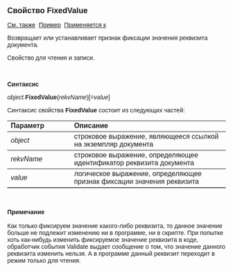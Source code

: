 <html>
<head>
<title>Документ\FixedValue</title>
</head>

<body>

<p><font size="4" face="Arial"><strong>Свойство FixedValue</strong></font></p>

<p><font face="Arial"><a href="../Asdoc.html">См. также</a>&nbsp; <u>
Пример</u>&nbsp;
<a href="../Asdoc.html">Применяется к</a></font></p>

<p><font face="Arial">Возвращает или устанавливает признак фиксации значения 
    реквизита документа.</font></p>

<p class="label"><font face="Arial">Свойство для чтения и записи.</font></p>

<p class="label">&nbsp;</p>

<p class="label"><b><font face="Arial">Синтаксис</font></b></p>

<p><font face="Arial"><em>object.</em><strong>FixedValue</strong>(<em>rekvName</em>)[=<em>value</em>]</font></p>

<p><font face="Arial">Синтаксис свойства <strong>FixedValue</strong>
состоит из следующих частей:</font></p>

<table border="1" cellPadding="5" cols="2" frame="below" rules="rows">
<TBODY>
  <tr vAlign="top">
    <td class="label" width="29%"><font face="Arial"><b>Параметр</b></font></td>
    <td class="label" width="71%"><font face="Arial"><strong>Описание</strong></font></td>
  </tr>
  <tr>
    <td width="29%"><em><font face="Arial">object</font></em></td>
    <td width="71%"><font face="Arial">строковое выражение, являющееся 
	ссылкой на экземпляр документа</font></td>
  </tr>
  <tr>
    <td width="29%"><font face="Arial"><em>rekvName</em></font></td>
    <td width="71%"><font face="Arial">строковое выражение, 
	определяющее идентификатор реквизита документа</font></td>
  </tr>
  <tr>
    <td width="29%"><font face="Arial"><em>value</em></font></td>
    <td width="71%"><font face="Arial">логическое выражение, 
	определяющее признак фиксации значения реквизита</font></td>
  </tr>
</TBODY>
</table>
    <p>
        &nbsp;</p>

<p class="label"><font face="Arial"><b>Примечание<br>
<br>
</b>Как только фиксируем значение какого-либо реквизита, то данное значение больше не 
    подлежит изменению ни в программе, ни в скрипте. При попытке хоть как-нибудь 
    изменить фиксируемое значение реквизита в коде, обработчик события Validate 
    выдает сообщение о том, что значение данного реквизита изменить нельзя. А в 
    программе данный реквизит переходит в режим только для чтения.</font></p>
</body>
</html>
